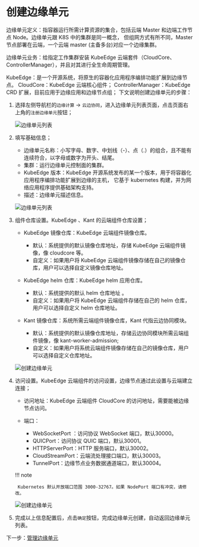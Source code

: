 # 创建边缘单元

边缘单元定义：指容器运行所需计算资源的集合，包括云端 Master 和边端工作节点 Node。边缘单元跟 K8S 中的集群是同一概念，
但组网方式有所不同，Master 节点部署在云端，一个云端 master (主备多台)对应一个边缘集群。

边缘单元业务：给指定工作集群安装 KubeEdge 云端套件（CloudCore、ControllerManager），并且对其进行全生命周期管理。

KubeEdge：是一个开源系统，将原生的容器化应用程序编排功能扩展到边缘节点。
CloudCore：KubeEdge 云端核心组件；
ControllerManager：KubeEdge CRD 扩展，目前应用于边缘应用和边缘节点组；
下文说明创建边缘单元的步骤：

1. 选择左侧导航栏的`边缘计算` -> `云边协同`，进入边缘单元列表页面，点击页面右上角的`注册边缘单元`按钮；

    ![边缘单元列表](https://docs.daocloud.io/daocloud-docs-images/docs/zh/docs/kant/images/create-unit-01.png)

2. 填写基础信息；

    - 边缘单元名称：小写字母、数字、中划线（-）、点（.）的组合，且不能有连续符合，以字母或数字为开头、结尾。
    - 集群：运行边缘单元控制面的集群。
    - KubeEdge 版本：KubeEdge 开源系统发布的某一个版本，用于将容器化应用程序编排功能扩展到边缘的主机，
      它基于 kubernetes 构建，并为网络应用程序提供基础架构支持。

    <!--- 边缘组件副本数：云端边缘组件的副本数，确保云端节点故障时，边缘组件高可用。-->

    - 描述：边缘单元描述信息。

    ![边缘单元列表](https://docs.daocloud.io/daocloud-docs-images/docs/zh/docs/kant/images/create-unit-02.png)

3. 组件仓库设置。KubeEdge 、Kant 的云端组件仓库设置；

    - KubeEdge 镜像仓库：KubeEdge 云端组件镜像仓库。
        - 默认：系统提供的默认镜像仓库地址，存储 KubeEdge 云端组件镜像，像 cloudcore 等。
        - 自定义：如果用户将 KubeEdge 云端组件镜像存储在自己的镜像仓库，用户可以选择自定义镜像仓库地址。

    - KubeEdge helm 仓库：KubeEdge helm 应用仓库。
        - 默认：系统提供的默认 helm 仓库地址 。
        - 自定义：如果用户将 KubeEdge 云端组件存储在自己的 helm 仓库，用户可以选择自定义 helm 仓库地址。

    - Kant 镜像仓库：系统所需云端组件镜像仓库，Kant 代指云边协同模块。
        - 默认：系统提供的默认镜像仓库地址，存储云边协同模块所需云端组件镜像，像 kant-worker-admission;
        - 自定义：如果用户将系统云端组件镜像存储在自己的镜像仓库，用户可以选择自定义仓库地址。

    ![创建边缘单元](https://docs.daocloud.io/daocloud-docs-images/docs/zh/docs/kant/images/create-unit-03.png)

4. 访问设置。KubeEdge 云端组件的访问设置，边缘节点通过此设置与云端建立连接；

    - 访问地址：KubeEdge 云端组件 CloudCore 的访问地址，需要能被边缘节点访问。

    - 端口：
        - WebSocketPort ：访问协议 WebSocket 端口，默认30000。
        - QUICPort：访问协议 QUIC 端口，默认30001。
        - HTTPServerPort：HTTP 服务端口，默认30002。
        - CloudStreamPort：云端流处理接口端口，默认30003。
        - TunnelPort：边缘节点业务数据通道端口，默认30004。

    !!! note

        Kubernetes 默认开放端口范围 3000-32767。如果 NodePort 端口有冲突，请修改。

    ![创建边缘单元](https://docs.daocloud.io/daocloud-docs-images/docs/zh/docs/kant/images/create-unit-04.png)

5. 完成以上信息配置后，点击`确定`按钮，完成边缘单元创建，自动返回边缘单元列表。

下一步：[管理边缘单元](./manage-unit.md)
